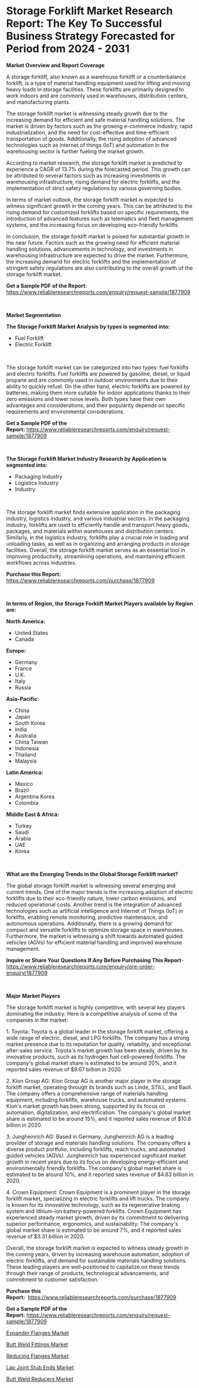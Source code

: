 <p><h1>Storage Forklift Market Research Report: The Key To Successful Business Strategy Forecasted for Period from 2024 - 2031</h1></p><p><strong>Market Overview and Report Coverage</strong></p>
<p><p>A storage forklift, also known as a warehouse forklift or a counterbalance forklift, is a type of material handling equipment used for lifting and moving heavy loads in storage facilities. These forklifts are primarily designed to work indoors and are commonly used in warehouses, distribution centers, and manufacturing plants.</p><p>The storage forklift market is witnessing steady growth due to the increasing demand for efficient and safe material handling solutions. The market is driven by factors such as the growing e-commerce industry, rapid industrialization, and the need for cost-effective and time-efficient transportation of goods. Additionally, the rising adoption of advanced technologies such as internet of things (IoT) and automation in the warehousing sector is further fueling the market growth.</p><p>According to market research, the storage forklift market is predicted to experience a CAGR of 13.7% during the forecasted period. This growth can be attributed to several factors such as increasing investments in warehousing infrastructure, rising demand for electric forklifts, and the implementation of strict safety regulations by various governing bodies.</p><p>In terms of market outlook, the storage forklift market is expected to witness significant growth in the coming years. This can be attributed to the rising demand for customized forklifts based on specific requirements, the introduction of advanced features such as telematics and fleet management systems, and the increasing focus on developing eco-friendly forklifts.</p><p>In conclusion, the storage forklift market is poised for substantial growth in the near future. Factors such as the growing need for efficient material handling solutions, advancements in technology, and investments in warehousing infrastructure are expected to drive the market. Furthermore, the increasing demand for electric forklifts and the implementation of stringent safety regulations are also contributing to the overall growth of the storage forklift market.</p></p>
<p><strong>Get a Sample PDF of the Report:</strong> <a href="https://www.reliableresearchreports.com/enquiry/request-sample/1877909">https://www.reliableresearchreports.com/enquiry/request-sample/1877909</a></p>
<p>&nbsp;</p>
<p><strong>Market Segmentation</strong></p>
<p><strong>The Storage Forklift Market Analysis by types is segmented into:</strong></p>
<p><ul><li>Fuel Forklift</li><li>Electric Forklift</li></ul></p>
<p>&nbsp;</p>
<p><p>The storage forklift market can be categorized into two types: fuel forklifts and electric forklifts. Fuel forklifts are powered by gasoline, diesel, or liquid propane and are commonly used in outdoor environments due to their ability to quickly refuel. On the other hand, electric forklifts are powered by batteries, making them more suitable for indoor applications thanks to their zero emissions and lower noise levels. Both types have their own advantages and considerations, and their popularity depends on specific requirements and environmental considerations.</p></p>
<p><strong>Get a Sample PDF of the Report:</strong>&nbsp;<a href="https://www.reliableresearchreports.com/enquiry/request-sample/1877909">https://www.reliableresearchreports.com/enquiry/request-sample/1877909</a></p>
<p>&nbsp;</p>
<p><strong>The Storage Forklift Market Industry Research by Application is segmented into:</strong></p>
<p><ul><li>Packaging Industry</li><li>Logistics Industry</li><li>Industry</li></ul></p>
<p>&nbsp;</p>
<p><p>The storage forklift market finds extensive application in the packaging industry, logistics industry, and various industrial sectors. In the packaging industry, forklifts are used to efficiently handle and transport heavy goods, packages, and materials within warehouses and distribution centers. Similarly, in the logistics industry, forklifts play a crucial role in loading and unloading tasks, as well as in organizing and arranging products in storage facilities. Overall, the storage forklift market serves as an essential tool in improving productivity, streamlining operations, and maintaining efficient workflows across industries.</p></p>
<p><strong>Purchase this Report:</strong>&nbsp; <a href="https://www.reliableresearchreports.com/purchase/1877909">https://www.reliableresearchreports.com/purchase/1877909</a></p>
<p>&nbsp;</p>
<p><strong>In terms of Region, the Storage Forklift Market Players available by Region are:</strong></p>
<p>
    <p> <strong> North America: </strong>
        <ul>
            <li>United States</li>
            <li>Canada</li>
        </ul>
        </p> 
    <p> <strong> Europe: </strong>
        <ul>
            <li>Germany</li>
            <li>France</li>
            <li>U.K.</li>
            <li>Italy</li>
            <li>Russia</li>
        </ul>
        </p> 
    <p> <strong> Asia-Pacific: </strong>
        <ul>
            <li>China</li>
            <li>Japan</li>
            <li>South Korea</li>
            <li>India</li>
            <li>Australia</li>
            <li>China Taiwan</li>
            <li>Indonesia</li>
            <li>Thailand</li>
            <li>Malaysia</li>
        </ul>
        </p> 
    <p> <strong> Latin America: </strong>
        <ul>
            <li>Mexico</li>
            <li>Brazil</li>
            <li>Argentina Korea</li>
            <li>Colombia</li>
        </ul>
        </p> 
    <p> <strong> Middle East & Africa: </strong>
        <ul>
            <li>Turkey</li>
            <li>Saudi</li>
            <li>Arabia</li>
            <li>UAE</li>
            <li>Korea</li>
        </ul>
    </p>
    </p>
<p>&nbsp;</p>
<p><strong>What are the Emerging Trends in the Global Storage Forklift market?</strong></p>
<p><p>The global storage forklift market is witnessing several emerging and current trends. One of the major trends is the increasing adoption of electric forklifts due to their eco-friendly nature, lower carbon emissions, and reduced operational costs. Another trend is the integration of advanced technologies such as artificial intelligence and Internet of Things (IoT) in forklifts, enabling remote monitoring, predictive maintenance, and autonomous operations. Additionally, there is a growing demand for compact and versatile forklifts to optimize storage space in warehouses. Furthermore, the market is witnessing a shift towards automated guided vehicles (AGVs) for efficient material handling and improved warehouse management.</p></p>
<p><strong>Inquire or Share Your Questions If Any Before Purchasing This Report</strong>- <a href="https://www.reliableresearchreports.com/enquiry/pre-order-enquiry/1877909">https://www.reliableresearchreports.com/enquiry/pre-order-enquiry/1877909</a></p>
<p>&nbsp;</p>
<p><strong>Major Market Players</strong></p>
<p><p>The storage forklift market is highly competitive, with several key players dominating the industry. Here is a competitive analysis of some of the companies in the market:</p><p>1. Toyota: Toyota is a global leader in the storage forklift market, offering a wide range of electric, diesel, and LPG forklifts. The company has a strong market presence due to its reputation for quality, reliability, and exceptional after-sales service. Toyota's market growth has been steady, driven by its innovative products, such as its hydrogen fuel cell-powered forklifts. The company's global market share is estimated to be around 20%, and it reported sales revenue of $9.67 billion in 2020.</p><p>2. Kion Group AG: Kion Group AG is another major player in the storage forklift market, operating through its brands such as Linde, STILL, and Baoli. The company offers a comprehensive range of materials handling equipment, including forklifts, warehouse trucks, and automated systems. Kion's market growth has been strong, supported by its focus on automation, digitalization, and electrification. The company's global market share is estimated to be around 15%, and it reported sales revenue of $10.8 billion in 2020.</p><p>3. Jungheinrich AG: Based in Germany, Jungheinrich AG is a leading provider of storage and materials handling solutions. The company offers a diverse product portfolio, including forklifts, reach trucks, and automated guided vehicles (AGVs). Jungheinrich has experienced significant market growth in recent years due to its focus on developing energy-efficient and environmentally friendly forklifts. The company's global market share is estimated to be around 10%, and it reported sales revenue of $4.63 billion in 2020.</p><p>4. Crown Equipment: Crown Equipment is a prominent player in the storage forklift market, specializing in electric forklifts and lift trucks. The company is known for its innovative technology, such as its regenerative braking system and lithium-ion battery-powered forklifts. Crown Equipment has experienced steady market growth, driven by its commitment to delivering superior performance, ergonomics, and sustainability. The company's global market share is estimated to be around 7%, and it reported sales revenue of $3.31 billion in 2020.</p><p>Overall, the storage forklift market is expected to witness steady growth in the coming years, driven by increasing warehouse automation, adoption of electric forklifts, and demand for sustainable materials handling solutions. These leading players are well-positioned to capitalize on these trends through their range of products, technological advancements, and commitment to customer satisfaction.</p></p>
<p><strong>Purchase this Report:</strong>&nbsp;&nbsp;<a href="https://www.reliableresearchreports.com/purchase/1877909">https://www.reliableresearchreports.com/purchase/1877909</a></p>
<p></p>
<p><strong>Get a Sample PDF of the Report:</strong>&nbsp;<a href="https://www.reliableresearchreports.com/enquiry/request-sample/1877909">https://www.reliableresearchreports.com/enquiry/request-sample/1877909</a></p>
<p><p><a href="https://github.com/jhcraigie/Market-Research-Report-List-1/blob/main/expander-flanges-market.md">Expander Flanges Market</a></p><p><a href="https://github.com/beatblasta/Market-Research-Report-List-1/blob/main/butt-weld-fittings-market.md">Butt Weld Fittings Market</a></p><p><a href="https://github.com/bobicer/Market-Research-Report-List-1/blob/main/reducing-flanges-market.md">Reducing Flanges Market</a></p><p><a href="https://github.com/johnbach50/Market-Research-Report-List-1/blob/main/lap-joint-stub-ends-market.md">Lap Joint Stub Ends Market</a></p><p><a href="https://github.com/jsmusil/Market-Research-Report-List-1/blob/main/butt-weld-reducers-market.md">Butt Weld Reducers Market</a></p></p>